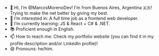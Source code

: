 - 👋 Hi, I’m @MarcosMorenoDev! I'm from Buenos Aires, Argentina 🇦🇷! Trying to make the net better by giving my best.
- 👀 I’m interested in: A full time job as a frontend web developer.
- 🌱 I’m currently learning: JS & React + C# & .NET.
- 📚 Proficient enough in English.
- 📫 How to reach me: Check my portfolio website (you can find it in my profile description and/or LinkedIn profile)!
- 😄 Pronouns: he/him.
  
<!---
MarcosMorenoDev/MarcosMorenoDev is a ✨ special ✨ repository because its `README.md` (this file) appears on your GitHub profile.
You can click the Preview link to take a look at your changes.
--->
